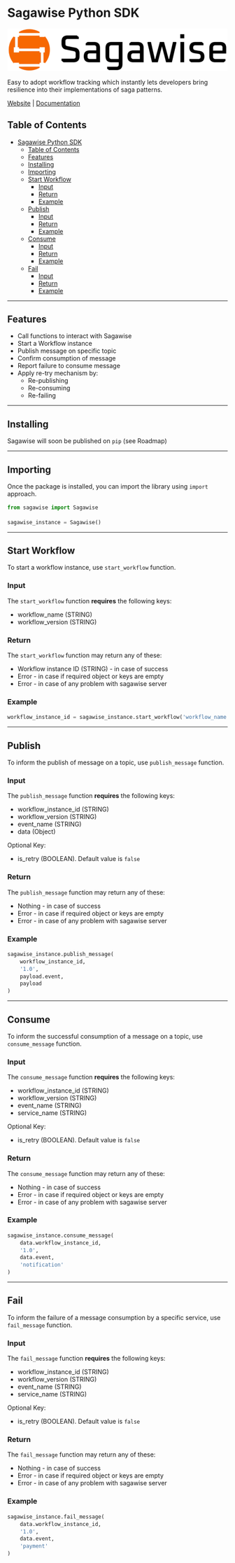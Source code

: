 # Sagawise Python SDK

![sagawise platform logo](../sagawise-platform-logo.png)

Easy to adopt workflow tracking which instantly lets developers bring resilience into their implementations of saga patterns.

[Website](https://venturenox.com/work/sagawise/) | [Documentation](https://github.com/venturenox/wtfsaga/tree/main)

## Table of Contents

- [Sagawise Python SDK](#sagawise-python-sdk)
  - [Table of Contents](#table-of-contents)
  - [Features](#features)
  - [Installing](#installing)
  - [Importing](#importing)
  - [Start Workflow](#start-workflow)
    - [Input](#input)
    - [Return](#return)
    - [Example](#example)
  - [Publish](#publish)
    - [Input](#input-1)
    - [Return](#return-1)
    - [Example](#example-1)
  - [Consume](#consume)
    - [Input](#input-2)
    - [Return](#return-2)
    - [Example](#example-2)
  - [Fail](#fail)
    - [Input](#input-3)
    - [Return](#return-3)
    - [Example](#example-3)

---

## Features

- Call functions to interact with Sagawise
- Start a Workflow instance
- Publish message on specific topic
- Confirm consumption of message
- Report failure to consume message
- Apply re-try mechanism by:
  - Re-publishing
  - Re-consuming
  - Re-failing

---

## Installing

Sagawise will soon be published on `pip` (see Roadmap)

<!-- ### Using Pip
```
pip install sagawise
``` -->

---

## Importing

Once the package is installed, you can import the library using `import` approach.

```python
from sagawise import Sagawise

sagawise_instance = Sagawise()
```

---

## Start Workflow

To start a workflow instance, use `start_workflow` function.

### Input

The `start_workflow` function **requires** the following keys:

- workflow_name (STRING)
- workflow_version (STRING)

### Return

The `start_workflow` function may return any of these:

- Workflow instance ID (STRING) - in case of success
- Error - in case if required object or keys are empty
- Error - in case of any problem with sagawise server

### Example

```python
workflow_instance_id = sagawise_instance.start_workflow('workflow_name', 'workflow_version')
```

---

## Publish

To inform the publish of message on a topic, use `publish_message` function.

### Input

The `publish_message` function **requires** the following keys:

- workflow_instance_id (STRING)
- workflow_version (STRING)
- event_name (STRING)
- data (Object)

Optional Key:

- is_retry (BOOLEAN). Default value is `false`

### Return

The `publish_message` function may return any of these:

- Nothing - in case of success
- Error - in case if required object or keys are empty
- Error - in case of any problem with sagawise server

### Example

```python
sagawise_instance.publish_message(
	workflow_instance_id,
	'1.0',
	payload.event,
	payload
)
```

---

## Consume

To inform the successful consumption of a message on a topic, use `consume_message` function.

### Input

The `consume_message` function **requires** the following keys:

- workflow_instance_id (STRING)
- workflow_version (STRING)
- event_name (STRING)
- service_name (STRING)

Optional Key:

- is_retry (BOOLEAN). Default value is `false`

### Return

The `consume_message` function may return any of these:

- Nothing - in case of success
- Error - in case if required object or keys are empty
- Error - in case of any problem with sagawise server

### Example

```python
sagawise_instance.consume_message(
	data.workflow_instance_id,
	'1.0',
	data.event,
	'notification'
)
```

---

## Fail

To inform the failure of a message consumption by a specific service, use `fail_message` function.

### Input

The `fail_message` function **requires** the following keys:

- workflow_instance_id (STRING)
- workflow_version (STRING)
- event_name (STRING)
- service_name (STRING)

Optional Key:

- is_retry (BOOLEAN). Default value is `false`

### Return

The `fail_message` function may return any of these:

- Nothing - in case of success
- Error - in case if required object or keys are empty
- Error - in case of any problem with sagawise server

### Example

```python
sagawise_instance.fail_message(
	data.workflow_instance_id,
	'1.0',
	data.event,
	'payment'
)
```
